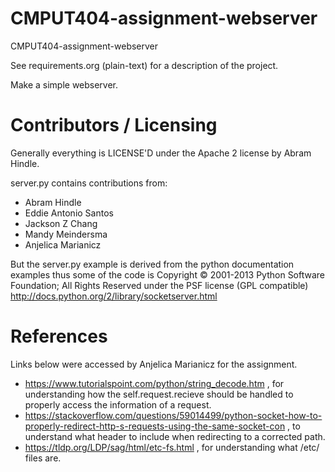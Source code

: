 CMPUT404-assignment-webserver
=============================

CMPUT404-assignment-webserver

See requirements.org (plain-text) for a description of the project.

Make a simple webserver.

Contributors / Licensing
========================

Generally everything is LICENSE'D under the Apache 2 license by Abram Hindle.

server.py contains contributions from:

* Abram Hindle
* Eddie Antonio Santos
* Jackson Z Chang
* Mandy Meindersma
* Anjelica Marianicz

But the server.py example is derived from the python documentation
examples thus some of the code is Copyright © 2001-2013 Python
Software Foundation; All Rights Reserved under the PSF license (GPL
compatible) http://docs.python.org/2/library/socketserver.html

References
========================

Links below were accessed by Anjelica Marianicz for the assignment.

* https://www.tutorialspoint.com/python/string_decode.htm , for understanding how the self.request.recieve should be handled to properly access the information of a request.
* https://stackoverflow.com/questions/59014499/python-socket-how-to-properly-redirect-http-s-requests-using-the-same-socket-con , to understand what header to include when redirecting to a corrected path.
* https://tldp.org/LDP/sag/html/etc-fs.html , for understanding what /etc/ files are.

